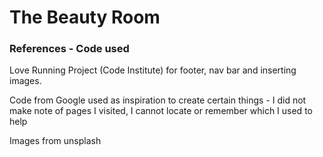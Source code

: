 # The Beauty Room

### References - Code used

Love Running Project (Code Institute) for footer, nav bar and inserting images.

Code from Google used as inspiration to create certain things - I did not make note of pages I visited, I cannot locate or remember which I used to help

Images from unsplash

